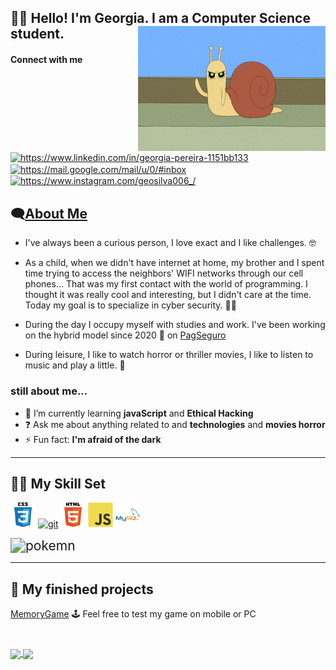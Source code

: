 ## 	  👨‍💻 Hello! I'm Georgia. I am a Computer Science student.  					<img src ="caracol.gif" align="right" width="300vw" height="200vw" > ##

####         Connect with me ####

<a href="https://www.linkedin.com/in/georgia-pereira-1151bb133" target="blank"><img align="center" src="https://cdn-icons-png.flaticon.com/512/3128/3128329.png" alt="https://www.linkedin.com/in/georgia-pereira-1151bb133" height="30" width="40" /></a><a href="https://mail.google.com/mail/u/0/#inbox" target="blank"><img align="center" src="https://cdn-icons-png.flaticon.com/512/324/324123.png" alt="https://mail.google.com/mail/u/0/#inbox" height="30" width="40" /></a> <a href="https://www.instagram.com/geosilva006_/" target="blank"><img align="center" src="https://cdn-icons-png.flaticon.com/512/408/408707.png" alt="https://www.instagram.com/geosilva006_/" height="30" width="40" /></a>

## 🗨[About Me](https://georgiapereira039.github.io/GeorgiaPereira039/)  ##

- I've always been a curious person, I love exact and I like challenges. 🤓
- As a child, when we didn't have internet at home, my brother and I spent time trying to access the neighbors' WIFI networks through our cell phones... That was my first contact with the world of programming. I thought it was really cool and interesting, but I didn't care at the time. Today my goal is to specialize in cyber security. 🐱‍💻

- During the day I occupy myself with studies and work. I've been working on the hybrid model since 2020 🚀 on [PagSeguro](https://pagseguro.uol.com.br/#rmcl)

- During leisure, I like to watch horror or thriller movies, I like to listen to music and play a little. 👻

### still about me... ###

- 🌱 I’m currently learning **javaScript** and **Ethical Hacking**
- ❓ Ask me about anything related to and **technologies** and **movies horror**
- ⚡ Fun fact: **I'm afraid of the dark**

_____________________________________________________________________________________________________________________________________________________________________________________________________________________________________________________________________________________________________________________________________________________________________

## 🐱‍🐉 My Skill Set

<p align="left"> <a href="https://www.w3schools.com/css/" target="_blank" rel="noreferrer"> <img src="https://raw.githubusercontent.com/devicons/devicon/master/icons/css3/css3-original-wordmark.svg" alt="css3" width="40" height="40"/></a>
    <a href="https://git-scm.com/" target="_blank" rel="noreferrer"> <img src="https://www.vectorlogo.zone/logos/git-scm/git-scm-icon.svg" alt="git" width="40" height="40"/></a>
    <a href="https://www.w3.org/html/" target="_blank" rel="noreferrer"><img src="https://raw.githubusercontent.com/devicons/devicon/master/icons/html5/html5-original-wordmark.svg" alt="html5" width="40" height="40"/></a>
    <a href="https://developer.mozilla.org/en-US/docs/Web/JavaScript" target="_blank" rel="noreferrer"> <img src="https://raw.githubusercontent.com/devicons/devicon/master/icons/javascript/javascript-original.svg" alt="javascript" width="40" height="40"/></a>
    <a href="https://www.mysql.com/" target="_blank" rel="noreferrer"> <img src="https://raw.githubusercontent.com/devicons/devicon/master/icons/mysql/mysql-original-wordmark.svg" alt="mysql" width="40" height="40"/> </a> 

</p><img src="https://www.imagensanimadas.com/data/media/1446/pokemon-imagem-animada-0098.gif" alt="pokemn" align="center" style="zoom:150%;" />

_____________________________________________________________________________________________________________________________________________________________________________________________________________________________________________________________________________________________________________________________________________________________________


## 👾 My finished projects ## 
[MemoryGame](https://georgiapereira039.github.io/MemoriaGame/jogo.html) 🕹 Feel free to test my game on mobile or PC

# #
<a href="https://github.com/GeorgiaPereira039/GeorgiaPereira039">
  <img align="center" src="https://github-readme-stats.vercel.app/api?username=GeorgiaPereira039&show_icons=true&theme=tokyonight&border_radius=30" />
</a>
<a href="https://github.com/GeorgiaPereira039/GeorgiaPereira039">
  <img align="center" src="https://github-readme-stats.vercel.app/api/top-langs/?username=GeorgiaPereira039&show_icons=true&theme=tokyonight&border_radius=30&layout=compact"/></a>

# #
